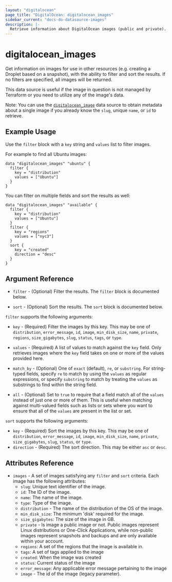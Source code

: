 ```yaml
---
layout: "digitalocean"
page_title: "DigitalOcean: digitalocean_images"
sidebar_current: "docs-do-datasource-images"
description: |-
  Retrieve information about DigitalOcean images (public and private).
---
```


# digitalocean_images

Get information on images for use in other resources (e.g. creating a Droplet
based on a snapshot), with the ability to filter and sort the results. If no filters are specified,
all images will be returned.

This data source is useful if the image in question is not managed by Terraform or you need to utilize any
of the image's data.

Note: You can use the [`digitalocean_image`](image) data source to obtain metadata
about a single image if you already know the `slug`, unique `name`, or `id` to retrieve.

## Example Usage

Use the `filter` block with a `key` string and `values` list to filter images.

For example to find all Ubuntu images:

```hcl
data "digitalocean_images" "ubuntu" {
  filter {
    key = "distribution"
    values = ["Ubuntu"]
  }
} 
```

You can filter on multiple fields and sort the results as well:

```hcl
data "digitalocean_images" "available" {
  filter {
    key = "distribution"
    values = ["Ubuntu"]
  }
  filter {
    key = "regions"
    values = ["nyc3"]
  }
  sort {
    key = "created"
    direction = "desc"
  }
}
```

## Argument Reference

* `filter` - (Optional) Filter the results.
  The `filter` block is documented below.

* `sort` - (Optional) Sort the results.
  The `sort` block is documented below.

`filter` supports the following arguments:

* `key` - (Required) Filter the images by this key. This may be one of `distribution`, `error_message`,
  `id`, `image`, `min_disk_size`, `name`, `private`, `regions`, `size_gigabytes`, `slug`, `status`,
  `tags`, or `type`.

* `values` - (Required) A list of values to match against the `key` field. Only retrieves images
  where the `key` field takes on one or more of the values provided here.

* `match_by` - (Optional) One of `exact` (default), `re`, or `substring`. For string-typed fields, specify `re` to
  match by using the `values` as regular expressions, or specify `substring` to match by treating the `values` as
  substrings to find within the string field.
  
* `all` - (Optional) Set to `true` to require that a field match all of the `values` instead of just one or more of
  them. This is useful when matching against multi-valued fields such as lists or sets where you want to ensure
  that all of the `values` are present in the list or set.

`sort` supports the following arguments:

* `key` - (Required) Sort the images by this key. This may be one of `distribution`, `error_message`, `id`,
   `image`, `min_disk_size`, `name`, `private`, `size_gigabytes`, `slug`, `status`, or `type`.
* `direction` - (Required) The sort direction. This may be either `asc` or `desc`.

## Attributes Reference

* `images` - A set of images satisfying any `filter` and `sort` criteria. Each image has the following attributes:  
  - `slug`: Unique text identifier of the image.
  - `id`: The ID of the image.
  - `name`: The name of the image.
  - `type`: Type of the image.
  - `distribution` - The name of the distribution of the OS of the image.
  - `min_disk_size`: The minimum 'disk' required for the image.
  - `size_gigabytes`: The size of the image in GB.
  - `private` - Is image a public image or not. Public images represent
    Linux distributions or One-Click Applications, while non-public images represent
    snapshots and backups and are only available within your account.
  - `regions`: A set of the regions that the image is available in.
  - `tags`: A set of tags applied to the image 
  - `created`: When the image was created
  - `status`: Current status of the image
  - `error_message`: Any applicable error message pertaining to the image
  - `image` - The id of the image (legacy parameter).

